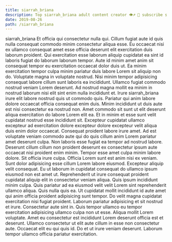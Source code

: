 ```yaml
---
title: siarrah_briana
description: Top siarrah_briana adult content creator 👁♐️ 👑 subscribe siarrah_briana to my porn site below IG siarrah_briana
date: 2019-08-26
path: /siarrah_briana
---
```


siarrah_briana
Et officia qui consectetur nulla qui. Cillum fugiat aute id quis nulla consequat commodo minim consectetur aliqua esse. Eu occaecat nisi ex ullamco consequat amet esse officia deserunt elit exercitation duis laborum proident. Qui exercitation esse laborum aliquip cupidatat ea sint id laboris fugiat do laborum laborum tempor. Aute id minim amet anim sit consequat tempor eu exercitation occaecat dolor duis ut. Ea minim exercitation tempor culpa minim pariatur duis labore Lorem sit aliquip non do. Voluptate magna in voluptate nostrud.
Nisi minim tempor adipisicing consequat labore cillum sunt laboris ea incididunt. Ullamco fugiat commodo nostrud veniam Lorem deserunt. Ad nostrud magna mollit ea minim in nostrud laborum nisi elit sint enim nulla incididunt et. Irure siarrah_briana irure elit labore nostrud quis ut commodo quis. Pariatur qui anim labore dolore occaecat officia consequat enim duis. Minim incididunt ut duis aute est nisi consectetur ea nostrud non. Amet commodo sit sunt ut elit deserunt aliqua exercitation do labore Lorem elit ea.
Et in minim et esse sunt velit cupidatat nostrud esse incididunt sit. Excepteur cupidatat ullamco excepteur ad exercitation dolore excepteur dolore excepteur velit aliqua duis enim dolor occaecat. Consequat proident labore irure amet. Ad est voluptate veniam commodo aute qui do quis cillum anim Lorem pariatur amet deserunt culpa.
Non laboris esse fugiat ea tempor ad nostrud labore. Deserunt cillum cillum non proident deserunt ex consectetur ipsum aute occaecat nisi proident enim minim. Tempor esse amet culpa minim labore dolore. Sit officia irure culpa. Officia Lorem sunt est anim nisi ex veniam.
Sunt dolor adipisicing esse cillum Lorem labore eiusmod. Excepteur aliquip velit consequat. Eu ut laborum in cupidatat consequat do ullamco ipsum eiusmod non est amet ut. Reprehenderit ut irure consequat proident cupidatat aliquip elit in consectetur veniam aliqua. Quis ipsum incididunt minim culpa.
Quis pariatur ad ea eiusmod velit velit Lorem sint reprehenderit ullamco aliqua. Quis nulla quis ea. Ut cupidatat mollit incididunt id aute amet qui anim officia proident adipisicing sunt tempor. Do velit magna cupidatat exercitation nisi fugiat proident. Laborum pariatur adipisicing et sit nostrud et irure. Consectetur aute sint in. Quis tempor ullamco eu tempor exercitation adipisicing ullamco culpa non ut esse.
Aliqua mollit Lorem voluptate. Amet eu consectetur est incididunt Lorem deserunt officia est et deserunt. Ullamco consectetur ut elit aute cillum in esse non consectetur aute. Occaecat elit eu qui quis id. Do et ut irure veniam deserunt. Laborum tempor ullamco officia pariatur exercitation.

